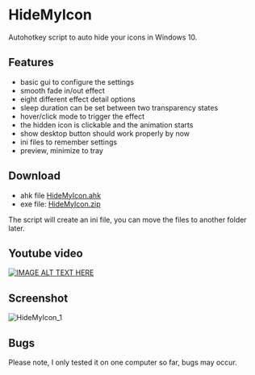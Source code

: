 # HideMyIcon

Autohotkey script to auto hide your icons in Windows 10.

## Features

- basic gui to configure the settings
- smooth fade in/out effect
- eight different effect detail options
- sleep duration can be set between two transparency states
- hover/click mode to trigger the effect
- the hidden icon is clickable and the animation starts
- show desktop button should work properly by now
- ini files to remember settings
- preview, minimize to tray

## Download

- ahk file  [HideMyIcon.ahk](https://github.com/bceenaeiklmr/HideMyIcon/blob/main/HideMyIcon.ahk)
- exe file: [HideMyIcon.zip](https://github.com/bceenaeiklmr/HideMyIcon/files/8749432/HideMyIcon.zip)

The script will create an ini file, you can move the files to another folder later.

## Youtube video

[![IMAGE ALT TEXT HERE](https://img.youtube.com/vi/uZNI1G8OB9M/0.jpg)](https://www.youtube.com/watch?v=uZNI1G8OB9M)

## Screenshot

![HideMyIcon_1](https://user-images.githubusercontent.com/105103590/169664466-30dcdc57-1281-4bfb-9d3e-17693c1f7cf6.PNG)

## Bugs

Please note, I only tested it on one computer so far, bugs may occur.
